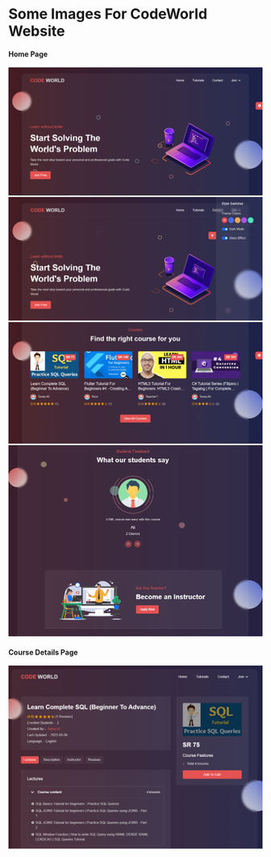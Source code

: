# Some Images For CodeWorld Website
#### Home Page
<img src="/public/images/readMe/home-header.PNG">
<img src="/public/images/readMe/home-style-switcher.PNG">
<img src="/public/images/readMe/home-courses.PNG">
<img src="/public/images/readMe/home-footer.PNG">

#### Course Details Page
<img src="/public/images/readMe/course-details.PNG">
